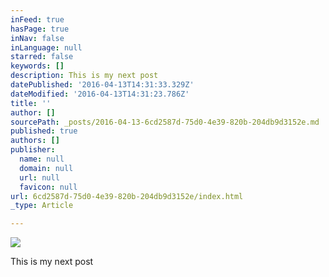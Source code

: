 ```yaml
---
inFeed: true
hasPage: true
inNav: false
inLanguage: null
starred: false
keywords: []
description: This is my next post
datePublished: '2016-04-13T14:31:33.329Z'
dateModified: '2016-04-13T14:31:23.786Z'
title: ''
author: []
sourcePath: _posts/2016-04-13-6cd2587d-75d0-4e39-820b-204db9d3152e.md
published: true
authors: []
publisher:
  name: null
  domain: null
  url: null
  favicon: null
url: 6cd2587d-75d0-4e39-820b-204db9d3152e/index.html
_type: Article

---
```

![](https://the-grid-user-content.s3-us-west-2.amazonaws.com/f076603a-56f7-4ede-ac55-e75c2fbe9b91.jpg)

This is my next post